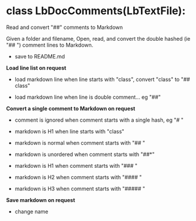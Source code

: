 # class LbDocComments(LbTextFile):

 Read and convert "##" comments to Markdown

 Given a folder and filename, Open, read, and convert the double hashed (ie "## ") comment lines to Markdown.

* save to README.md

 __Load line list on request__

* load markdown line when line starts with "class", convert "class" to "## class"

* load markdown line when line is double comment... eg "##"

 __Convert a single comment to Markdown on request__

* comment is ignored when comment starts with a single hash, eg "# "

* markdown is H1 when line starts with "class"

* markdown is normal when comment starts with "## "

* markdown is unordered when comment starts with "##*"

* markdown is H1 when comment starts with "### "

* markdown is H2 when comment starts with "#### "

* markdown is H3 when comment starts with "##### "

 __Save markdown on request__

* change name

